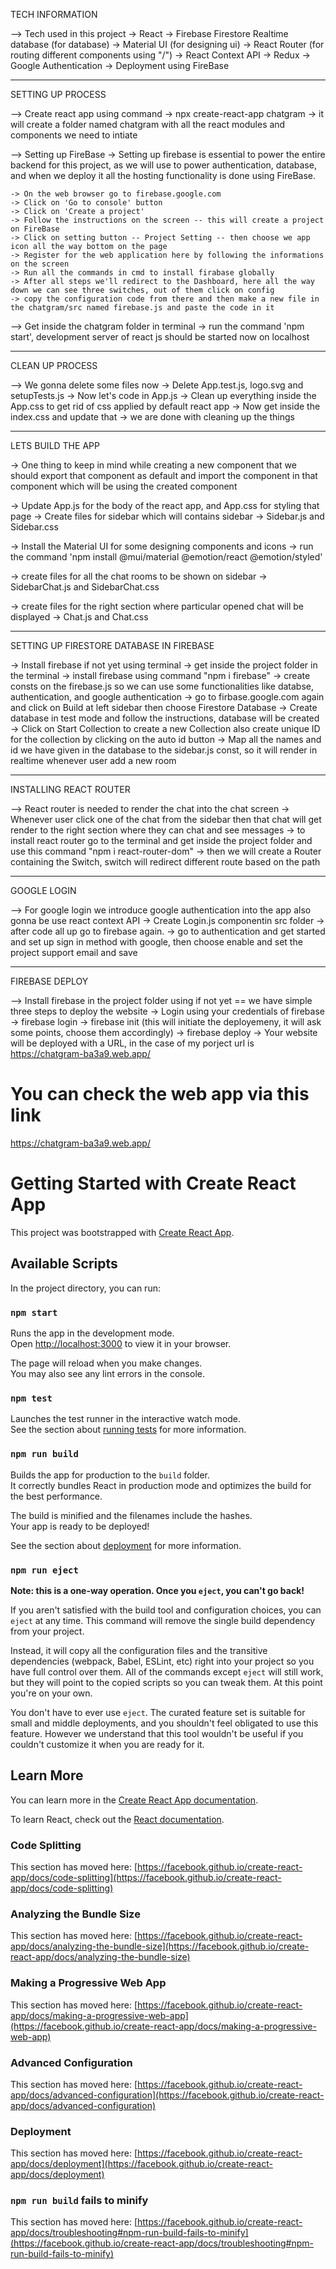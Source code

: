 TECH INFORMATION

--> Tech used in this project
    -> React
    -> Firebase Firestore Realtime database (for database)
    -> Material UI (for designing ui)
    -> React Router (for routing different components using "/")
    -> React Context API
    -> Redux
    -> Google Authentication
    -> Deployment using FireBase

----------------------------------------------------------------------------------------------------------------------------------------------------------------------------------------------------------

SETTING UP PROCESS

--> Create react app using command
    -> npx create-react-app chatgram
    -> it will create a folder named chatgram with all the react modules and components we need to intiate

--> Setting up FireBase
    -> Setting up firebase is essential to power the entire backend for this project, as we will use to power authentication, database, and when we deploy it all the hosting functionality is done using FireBase.

    -> On the web browser go to firebase.google.com
    -> Click on 'Go to console' button
    -> Click on 'Create a project'
    -> Follow the instructions on the screen -- this will create a project on FireBase
    -> Click on setting button -- Project Setting -- then choose we app icon all the way bottom on the page
    -> Register for the web application here by following the informations on the screen
    -> Run all the commands in cmd to install firabase globally
    -> After all steps we'll redirect to the Dashboard, here all the way down we can see three switches, out of them click on config
    -> copy the configuration code from there and then make a new file in the chatgram/src named firebase.js and paste the code in it

--> Get inside the chatgram folder in terminal
    -> run the command 'npm start', development server of react js should be started now on localhost

----------------------------------------------------------------------------------------------------------------------------------------------------------------------------------------------------------

CLEAN UP PROCESS

--> We gonna delete some files now
    -> Delete App.test.js, logo.svg and setupTests.js
    -> Now let's code in App.js
    -> Clean up everything inside the App.css to get rid of css applied by default react app
    -> Now get inside the index.css and update that
    -> we are done with cleaning up the things

----------------------------------------------------------------------------------------------------------------------------------------------------------------------------------------------------------

LETS BUILD THE APP

-> One thing to keep in mind while creating a new component that we should export that component as default and import the component in that component which will be using the created component

-> Update App.js for the body of the react app, and App.css for styling that page
-> Create files for sidebar which will contains sidebar
    -> Sidebar.js and Sidebar.css

-> Install the Material UI for some designing components and icons
    -> run the command 'npm install @mui/material @emotion/react @emotion/styled'

-> create files for all the chat rooms to be shown on sidebar
    -> SidebarChat.js and SidebarChat.css

-> create files for the right section where particular opened chat will be displayed
    -> Chat.js and Chat.css

----------------------------------------------------------------------------------------------------------------------------------------------------------------------------------------------------------

SETTING UP FIRESTORE DATABASE IN FIREBASE

-> Install firebase if not yet using terminal
    -> get inside the project folder in the terminal
    -> install firebase using command "npm i firebase"
    -> create consts on the firebase.js so we can use some functionalities like databse, authentication, and google authentication
    -> go to firbase.google.com again and click on Build at left sidebar then choose Firestore Database
    -> Create database in test mode and follow the instructions, database will be created
    -> Click on Start Collection to create a new Collection also create unique ID for the collection by clicking on the auto id button
    -> Map all the names and id we have given in the database to the sidebar.js const, so it will render in realtime whenever user add a new room

----------------------------------------------------------------------------------------------------------------------------------------------------------------------------------------------------------

INSTALLING REACT ROUTER

--> React router is needed to render the chat into the chat screen
    -> Whenever user click one of the chat from the sidebar then that chat will get render to the right section where they can chat and see messages
    -> to install react router go to the terminal and get inside the project folder and use this command "npm i react-router-dom"
    -> then we will create a Router containing the Switch, switch will redirect different route based on the path
    
----------------------------------------------------------------------------------------------------------------------------------------------------------------------------------------------------------

GOOGLE LOGIN

--> For google login we introduce google authentication into the app also gonna be use react context API
    -> Create Login.js componentin src folder
    -> after code all up go to firebase again.
    -> go to authentication and get started and set up sign in method with google, then choose enable and set the project support email and save

----------------------------------------------------------------------------------------------------------------------------------------------------------------------------------------------------------

FIREBASE DEPLOY

--> Install firebase in the project folder using if not yet
  == we have simple three steps to deploy the website
  -> Login using your credentials of firebase
    -> firebase login
    -> firebase init (this will initiate the deployemeny, it will ask some points, choose them accordingly)
    -> firebase deploy
  -> Your website will be deployed with a URL, in the case of my porject url is https://chatgram-ba3a9.web.app/
    

# You can check the web app via this link
https://chatgram-ba3a9.web.app/


# Getting Started with Create React App

This project was bootstrapped with [Create React App](https://github.com/facebook/create-react-app).

## Available Scripts

In the project directory, you can run:

### `npm start`

Runs the app in the development mode.\
Open [http://localhost:3000](http://localhost:3000) to view it in your browser.

The page will reload when you make changes.\
You may also see any lint errors in the console.

### `npm test`

Launches the test runner in the interactive watch mode.\
See the section about [running tests](https://facebook.github.io/create-react-app/docs/running-tests) for more information.

### `npm run build`

Builds the app for production to the `build` folder.\
It correctly bundles React in production mode and optimizes the build for the best performance.

The build is minified and the filenames include the hashes.\
Your app is ready to be deployed!

See the section about [deployment](https://facebook.github.io/create-react-app/docs/deployment) for more information.

### `npm run eject`

**Note: this is a one-way operation. Once you `eject`, you can't go back!**

If you aren't satisfied with the build tool and configuration choices, you can `eject` at any time. This command will remove the single build dependency from your project.

Instead, it will copy all the configuration files and the transitive dependencies (webpack, Babel, ESLint, etc) right into your project so you have full control over them. All of the commands except `eject` will still work, but they will point to the copied scripts so you can tweak them. At this point you're on your own.

You don't have to ever use `eject`. The curated feature set is suitable for small and middle deployments, and you shouldn't feel obligated to use this feature. However we understand that this tool wouldn't be useful if you couldn't customize it when you are ready for it.

## Learn More

You can learn more in the [Create React App documentation](https://facebook.github.io/create-react-app/docs/getting-started).

To learn React, check out the [React documentation](https://reactjs.org/).

### Code Splitting

This section has moved here: [https://facebook.github.io/create-react-app/docs/code-splitting](https://facebook.github.io/create-react-app/docs/code-splitting)

### Analyzing the Bundle Size

This section has moved here: [https://facebook.github.io/create-react-app/docs/analyzing-the-bundle-size](https://facebook.github.io/create-react-app/docs/analyzing-the-bundle-size)

### Making a Progressive Web App

This section has moved here: [https://facebook.github.io/create-react-app/docs/making-a-progressive-web-app](https://facebook.github.io/create-react-app/docs/making-a-progressive-web-app)

### Advanced Configuration

This section has moved here: [https://facebook.github.io/create-react-app/docs/advanced-configuration](https://facebook.github.io/create-react-app/docs/advanced-configuration)

### Deployment

This section has moved here: [https://facebook.github.io/create-react-app/docs/deployment](https://facebook.github.io/create-react-app/docs/deployment)

### `npm run build` fails to minify

This section has moved here: [https://facebook.github.io/create-react-app/docs/troubleshooting#npm-run-build-fails-to-minify](https://facebook.github.io/create-react-app/docs/troubleshooting#npm-run-build-fails-to-minify)
